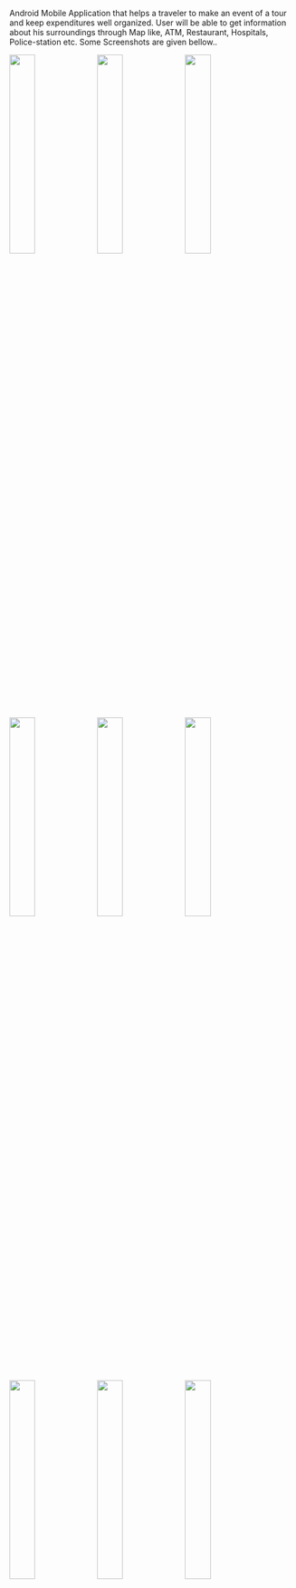 Android Mobile Application that helps a traveler to make an event of a tour and keep
expenditures well organized. User will be able to get information about his surroundings 
through Map like, ATM, Restaurant, Hospitals, Police-station etc.
Some Screenshots are given bellow..

<img src="https://cloud.githubusercontent.com/assets/6959431/25908846/1287d838-35cd-11e7-95db-4cbbb3f6a783.png" width="30%"></img>
<img src="https://cloud.githubusercontent.com/assets/6959431/25908847/128fd204-35cd-11e7-99a7-875396fc04de.png" width="30%"></img> 
<img src="https://cloud.githubusercontent.com/assets/6959431/25908848/1291e8a0-35cd-11e7-8071-1512b70c9c38.png" width="30%"></img>
<img src="https://cloud.githubusercontent.com/assets/6959431/25908849/12aedf00-35cd-11e7-9507-74e4528f5532.png" width="30%"></img> 
<img src="https://cloud.githubusercontent.com/assets/6959431/25908841/123df3ee-35cd-11e7-8aa0-312a7c0cea01.png" width="30%"></img> 
<img src="https://cloud.githubusercontent.com/assets/6959431/25908845/1252b1bc-35cd-11e7-8186-7fd2c4016bfd.png" width="30%"></img>
<img src="https://cloud.githubusercontent.com/assets/6959431/25908843/1244c3c2-35cd-11e7-9f3e-29d681d3e576.png" width="30%"></img>
<img src="https://cloud.githubusercontent.com/assets/6959431/25908842/12444abe-35cd-11e7-8d4b-0f16b66c0951.png" width="30%"></img>
<img src="https://cloud.githubusercontent.com/assets/6959431/25908844/124ca466-35cd-11e7-8bb5-92b1806fca7b.png" width="30%"></img> 

